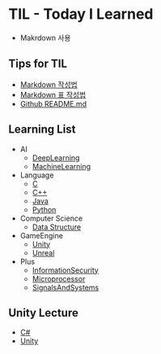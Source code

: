 # TIL - Today I Learned
* Makrdown 사용

## Tips for TIL
* [Markdown 작성법](https://gist.github.com/ihoneymon/652be052a0727ad59601)
* [Markdown 표 작성법](https://github.com/inasie/inasie.github.io/blob/master/_posts/2018-11-25-%EB%A7%88%ED%81%AC%EB%8B%A4%EC%9A%B4-%ED%91%9C-%EB%A7%8C%EB%93%A4%EA%B8%B0.md)
* [Github README.md](https://lsh424.tistory.com/37)


## Learning List
* AI
  * [DeepLearning](https://github.com/BangYunseo/TIL/tree/main/AI/DeepLearning)
  * [MachineLearning](https://github.com/BangYunseo/TIL/tree/main/AI/MachineLearning)
* Language
  * [C](https://github.com/BangYunseo/TIL/tree/main/Language/C)
  * [C++](https://github.com/BangYunseo/TIL/tree/main/Language/Cpp)
  * [Java](https://github.com/BangYunseo/TIL/tree/main/Language/Java)
  * [Python](https://github.com/BangYunseo/TIL/tree/main/Language/Python)
* Computer Science
  * [Data Structure](https://github.com/BangYunseo/TIL/tree/main/ComputerScience/Data%20Structure)
* GameEngine
  * [Unity](https://github.com/BangYunseo/TIL/tree/main/GameEngine/Unity)
  * [Unreal](https://github.com/BangYunseo/TIL/tree/main/GameEngine/Unreal)
* Plus
  * [InformationSecurity](https://github.com/BangYunseo/TIL/tree/main/Plus/InformationSecurity)
  * [Microprocessor](https://github.com/BangYunseo/TIL/tree/main/Plus/Microprocessor)
  * [SignalsAndSystems](https://github.com/BangYunseo/TIL/tree/main/Plus/SignalsAndSystems)


## Unity Lecture
* [C#](https://www.inflearn.com/course/c-sharp-%EC%B2%98%EC%9D%8C%EB%B6%80%ED%84%B0-%EB%B0%B0%EC%9A%B0%EA%B8%B0)
* [Unity](https://www.inflearn.com/course/%EC%9C%A0%EB%8B%88%ED%8B%B0-%EA%B2%8C%EC%9E%84%EA%B0%9C%EB%B0%9C-%ED%8C%8C%ED%8A%B81-2/dashboard)
